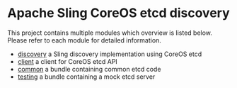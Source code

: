 Apache Sling CoreOS etcd discovery
==================================

This project contains multiple modules which overview is listed below.
Please refer to each module for detailed information.

* [discovery](discovery/README.md) a Sling discovery implementation using CoreOS etcd
* [client](client/README.md) a client for CoreOS etcd API
* [common](common/README.md) a bundle containing common etcd code
* [testing](testing/README.md) a bundle containing a mock etcd server
